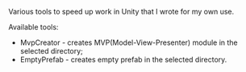 Various tools to speed up work in Unity that I wrote for my own use.

Available tools:
- MvpCreator - creates MVP(Model-View-Presenter) module in the selected directory;
- EmptyPrefab - creates empty prefab in the selected directory.
